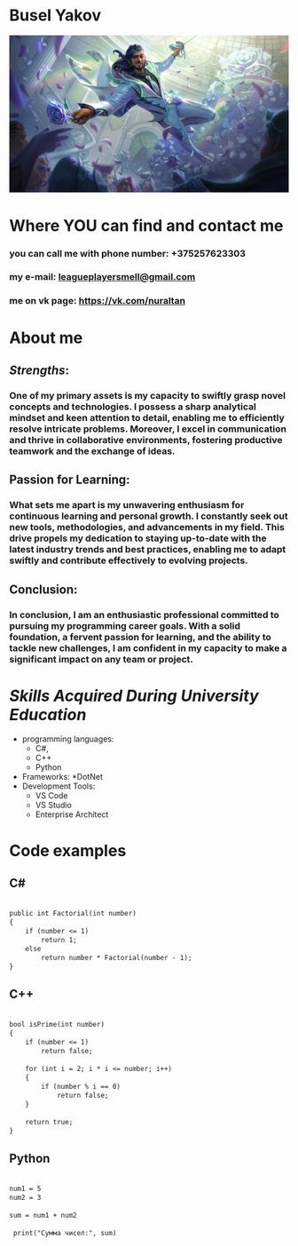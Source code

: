 # **Busel Yakov**
![pxtr](./img/me.jpg)
# __Where YOU can find and contact me__


### you can call me with **phone number**: +375257623303
### my **e-mail**: leagueplayersmell@gmail.com
### me on **vk page**: https://vk.com/nuraltan

# __About me__
## _Strengths_:
### One of my primary assets is my capacity to swiftly grasp novel concepts and technologies. I possess a sharp analytical mindset and keen attention to detail, enabling me to efficiently resolve intricate problems. Moreover, I excel in communication and thrive in collaborative environments, fostering productive teamwork and the exchange of ideas.

## Passion for Learning:
### What sets me apart is my unwavering enthusiasm for continuous learning and personal growth. I constantly seek out new tools, methodologies, and advancements in my field. This drive propels my dedication to staying up-to-date with the latest industry trends and best practices, enabling me to adapt swiftly and contribute effectively to evolving projects.

## Conclusion:
### In conclusion, I am an enthusiastic professional committed to pursuing my programming career goals. With a solid foundation, a fervent passion for learning, and the ability to tackle new challenges, I am confident in my capacity to make a significant impact on any team or project.

 # _Skills Acquired During University Education_
* programming languages:
    * C#, 
    * C++
    * Python
* Frameworks:
    *DotNet
* Development Tools:
    * VS Code
    * VS Studio
    * Enterprise Architect

 # __Code examples__
## **C#**

```

public int Factorial(int number)
{
    if (number <= 1)
        return 1;
    else
        return number * Factorial(number - 1);
}

```
## **C++**

```

bool isPrime(int number)
{
    if (number <= 1)
        return false;

    for (int i = 2; i * i <= number; i++)
    {
        if (number % i == 0)
            return false;
    }

    return true;
}

```
## **Python**
```

num1 = 5
num2 = 3

sum = num1 + num2

 print("Сумма чисел:", sum)
  

```
